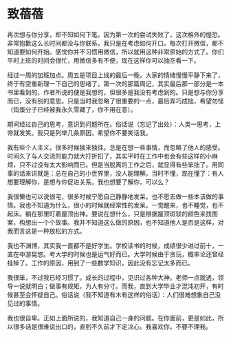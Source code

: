 # 致蓓蓓

再次想与你分享，却不知如何下笔。因为第一次的尝试失败了，这次格外的惶恐。非常抱歉这么长时间都没与你联系，我只是在考虑如何开口。每次打开微信，都不知道要如何开始。感觉你并不习惯用微信，所以就用这种非常原始的方式了。你们平时上班的时间会很忙，用微信多有不便，现在这样你可以抽空看一下。

经过一周的加班加点。周五是项目上线的最后一晚，大家的情绪慢慢平静下来了，终于有空重新理一下自己的思绪了。第一次的那篇周记，其实最后那一部分是一本书里看到的，作者所说的便是我想的，但很多是我没有考虑到的。只是想与你分享而已，没有别的意思。只是当时我忽略了很重要的一点，最后弄巧成拙，希望勿怪（捣蛋分子已经被我永久雪藏了，你不用在意）。

期间经过自己的思考，意识到问题所在。俗话说（忘记了出处）：人类一思考，上帝就发笑。我只是列举几条原因，希望你不要笑话我。

我有些个人主义，很多时候独来独往。总是在想一些事情，而忽略了他人的感受。时间久了与人交流的能力就大打折扣了，其实平时在工作中也会有些这样的小麻烦，只不过没有太大影响而已。但是当脱离的工作之后，就显得有些笨拙了。用同事的话来讲就是：总在自己的小世界里，没人能理解。当时不懂，现在懂了：有人想要理解你，是想与你促进关系。我也想要了解你，可以么？

我很懒也可以说很宅，很多时候宁愿自己静静地发呆，也不愿去做一些本该做的事情。我也不知道为什么，很小的时候就经常性的发呆。一觉醒来，也不睡觉，也不起床。躺在那里盯着屋顶出神。要说在想什么，只是根据屋顶斑驳的颜色来找图案，构想出一个个故事。我并不知道这么做的原因，也不知道他人是否是这样，对我而言这是一种放松的方式。

我也不渊博，其实我一直都不是好学生。学校读书的时候，成绩很少进过前十，一直在中游晃悠。考大学的时候也是运气好而已。大学时候由于贪玩，概率论还曾经挂掉了。工作的原因，用到了一些数学知识，因此没有忘记太多而已。

我很笨，不过我已经习惯了。成长的过程中，见识过各种大神。老师一点就透，领导一说就明白；做事有规矩，为人有分寸。而我，直到大学毕业才混沌初开，有时候甚至会怀疑自己。俗话说（我不知道有木有这样的俗话）：人们很难想象自己没见过的事情。

我也很自卑。正如上面所说的，我知道自己一身的问题。在你面前，更是如此，所以很多话是很难说出口的，直到不久前才下定决心。我喜欢你，不要不理我。


